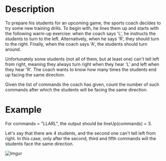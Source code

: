 # Description

To prepare his students for an upcoming game, the sports coach decides to try some new training drills. To begin with, he lines them up and starts with the following warm-up exercise: when the coach says 'L', he instructs the students to turn to the left. Alternatively, when he says 'R', they should turn to the right. Finally, when the coach says 'A', the students should turn around.

Unfortunately some students (not all of them, but at least one) can't tell left from right, meaning they always turn right when they hear 'L' and left when they hear 'R'. The coach wants to know how many times the students end up facing the same direction.

Given the list of commands the coach has given, count the number of such commands after which the students will be facing the same direction.

# Example

For commands = "LLARL", the output should be
lineUp(commands) = 3.

Let's say that there are 4 students, and the second one can't tell left from right. In this case, only after the second, third and fifth commands will the students face the same direction.

![Imgur](https://i.imgur.com/beGFlEB.png)